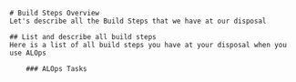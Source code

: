     # Build Steps Overview
    Let's describe all the Build Steps that we have at our disposal

    ## List and describe all build steps
    Here is a list of all build steps you have at your disposal when you use ALOps

        ### ALOps Tasks
    
